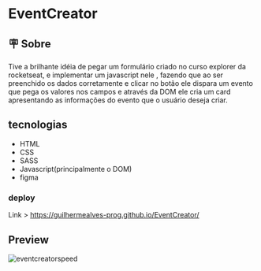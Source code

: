 # EventCreator

## 🪧 Sobre

Tive a brilhante idéia de pegar um formulário criado no curso explorer da rocketseat, e implementar um javascript nele , fazendo que
ao ser preenchido os dados corretamente e clicar no botão ele dispara um evento que pega os valores nos campos e através da DOM ele cria um card
apresentando as informações do evento que o usuário deseja criar.

## tecnologias
- HTML
- CSS
- SASS
- Javascript(principalmente o DOM)
- figma

### deploy
Link > https://guilhermealves-prog.github.io/EventCreator/

## Preview
![eventcreatorspeed](https://user-images.githubusercontent.com/70963422/192390721-79895f6d-5fe3-46d5-b13b-015c6a4f3fff.gif)
